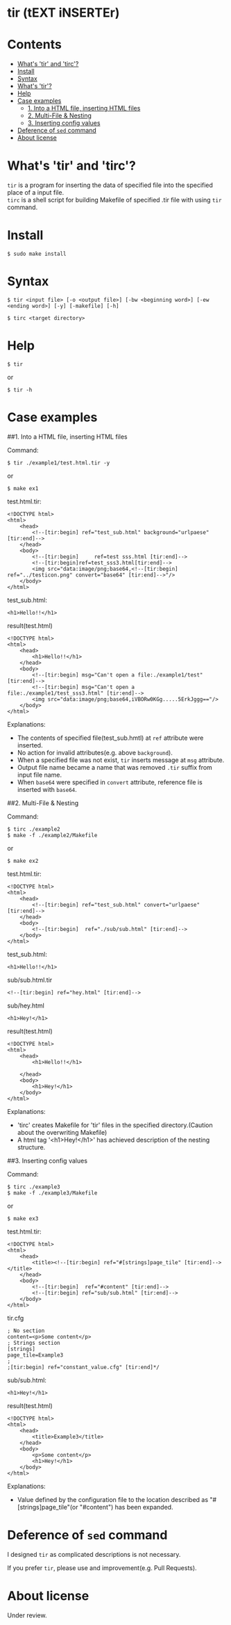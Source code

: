 tir (tEXT iNSERTEr)
===
Contents
===
* [What's 'tir' and 'tirc'?](#whats-tir)
* [Install](#install)
* [Syntax](#syntax)
* [What's 'tir'?](#whats-tir)
* [Help](#help)
* [Case examples](#case-examples)
  * [1. Into a HTML file, inserting HTML files](#1-into-a-html-file-inserting-html-files)
  * [2. Multi-File & Nesting](#2-multi-file--nesting)
  * [3. Inserting config values](#3-inserting-config-values)
* [Deference of `sed` command](#deference-of-sed-command)
* [About license](#about-license)
 
What's 'tir' and 'tirc'?
===

`tir` is a program for inserting the data of specified file into the specified place of a input file.  
`tirc` is a shell script for building Makefile of specified .tir file with using `tir` command.  

Install
===
```
$ sudo make install
```

Syntax
===
```
$ tir <input file> [-o <output file>] [-bw <beginning word>] [-ew <ending word>] [-y] [-makefile] [-h]
```
```
$ tirc <target directory>
```

Help
===

```
$ tir
```
or
```
$ tir -h
```

Case examples
===
##1. Into a HTML file, inserting HTML files

Command:
```
$ tir ./example1/test.html.tir -y
```
or
```
$ make ex1
```

test.html.tir:
```
<!DOCTYPE html>
<html>
	<head>
		<!--[tir:begin] ref="test_sub.html" background="urlpaese" [tir:end]-->
	</head>
	<body>
		<!--[tir:begin] 	ref=test sss.html [tir:end]-->
		<!--[tir:begin]ref=test_sss3.html[tir:end]-->
		<img src="data:image/png;base64,<!--[tir:begin] ref="../testicon.png" convert="base64" [tir:end]-->"/>
	</body>
</html>
```

test_sub.html:
```
<h1>Hello!!</h1>
```

result(test.html)
```
<!DOCTYPE html>
<html>
	<head>
		<h1>Hello!!</h1>
	</head>
	<body>
		<!--[tir:begin] msg="Can't open a file:./example1/test" [tir:end]-->
		<!--[tir:begin] msg="Can't open a file:./example1/test_sss3.html" [tir:end]-->
		<img src="data:image/png;base64,iVBORw0KGg.....5ErkJggg=="/>
	</body>
</html>
```

Explanations:
 * The contents of specified file(test_sub.hmtl) at `ref` attribute were inserted.
 * No action for invalid attributes(e.g. above `background`).
 * When a specified file was not exist, `tir` inserts message at `msg` attribute.
 * Output file name became a name that was removed `.tir` suffix from input file name.
 * When `base64` were specified in `convert` attribute, reference file is inserted with `base64`.

##2. Multi-File & Nesting

Command:
```
$ tirc ./example2
$ make -f ./example2/Makefile
```
or
```
$ make ex2
```
test.html.tir:
```
<!DOCTYPE html>
<html>
	<head>
		<!--[tir:begin] ref="test_sub.html" convert="urlpaese" [tir:end]-->
	</head>
	<body>
		<!--[tir:begin]  ref="./sub/sub.html" [tir:end]-->
	</body>
</html>
```

test_sub.html:
```
<h1>Hello!!</h1>
```
sub/sub.html.tir
```
<!--[tir:begin] ref="hey.html" [tir:end]-->
```
sub/hey.html
```
<h1>Hey!</h1>
```
result(test.html)
```
<!DOCTYPE html>
<html>
	<head>
		<h1>Hello!!</h1>

	</head>
	<body>
		<h1>Hey!</h1>
	</body>
</html>
```

Explanations:
 * 'tirc' creates Makefile for 'tir' files in the specified directory.(Caution about the overwriting Makefile)
 * A html tag '&lt;h1&gt;Hey!&lt;/h1&gt;' has achieved description of the nesting structure.

##3. Inserting config values

Command:
```
$ tirc ./example3
$ make -f ./example3/Makefile
```
or
```
$ make ex3
```
test.html.tir:
```
<!DOCTYPE html>
<html>
	<head>
		<title><!--[tir:begin] ref="#[strings]page_tile" [tir:end]--></title>
	</head>
	<body>
		<!--[tir:begin]  ref="#content" [tir:end]-->
		<!--[tir:begin] ref="sub/sub.html" [tir:end]-->
	</body>
</html>
```

tir.cfg
```
; No section
content=<p>Some content</p>
; Strings section
[strings]
page_tile=Example3
;
;[tir:begin] ref="constant_value.cfg" [tir:end]*/
```
sub/sub.html:
```
<h1>Hey!</h1>
```
result(test.html)
```
<!DOCTYPE html>
<html>
	<head>
		<title>Example3</title>
	</head>
	<body>
		<p>Some content</p>
		<h1>Hey!</h1>
	</body>
</html>
```

Explanations:
 * Value defined by the configuration file to the location described as "#[strings]page_tile"(or "#content") has been expanded.

Deference of `sed` command
===
I designed `tir` as complicated descriptions is not necessary.

If you prefer `tir`, please use and improvement(e.g. Pull Requests).

About license
===
Under review.
